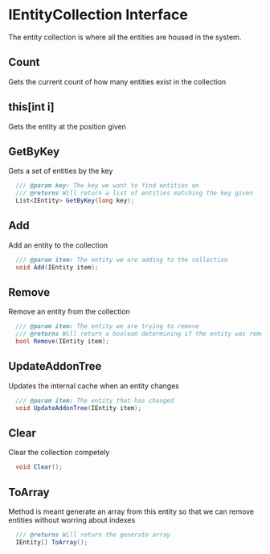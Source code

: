 # IEntityCollection Interface
The entity collection is where all the entities are housed in the system.

## Count
Gets the current count of how many entities exist in the collection

## this[int i]
Gets the entity at the position given

## GetByKey
Gets a set of entities by the key

```csharp
  /// @param key: The key we want to find entities on
  /// @returns Will return a list of entities matching the key given
  List<IEntity> GetByKey(long key);
```

## Add
Add an entity to the collection

```csharp
  /// @param item: The entity we are adding to the collection
  void Add(IEntity item);
```

## Remove
Remove an entity from the collection

```csharp
  /// @param item: The entity we are trying to remove
  /// @returns Will return a boolean determining if the entity was removed from the collection
  bool Remove(IEntity item);
```

## UpdateAddonTree
Updates the internal cache when an entity changes

```csharp
  /// @param item: The entity that has changed
  void UpdateAddonTree(IEntity item);
```

## Clear
Clear the collection competely

```csharp
  void Clear();
```

## ToArray
Method is meant generate an array from this entity so that we can remove entities without worring about indexes

```csharp
  /// @returns Will return the generate array
  IEntity[] ToArray();
```